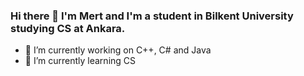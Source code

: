 ### Hi there 👋 I'm Mert and I'm a student in Bilkent University studying CS at Ankara.

- 🔭 I’m currently working on C++, C# and Java
- 🌱 I’m currently learning CS

<!--
**metoi01/metoi01** is a ✨ _special_ ✨ repository because its `README.md` (this file) appears on your GitHub profile.

Hi there I'm Mert and I'm a student in Bilkent University studying CS at Ankara.

- 🔭 I’m currently working on C# and Java
- 🌱 I’m currently learning CS
-->
